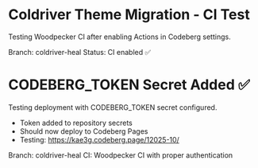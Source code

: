 # Coldriver Theme Migration - CI Test

Testing Woodpecker CI after enabling Actions in Codeberg settings.

Branch: coldriver-heal
Status: CI enabled ✅
# CODEBERG_TOKEN Secret Added ✅

Testing deployment with CODEBERG_TOKEN secret configured.

- Token added to repository secrets
- Should now deploy to Codeberg Pages
- Testing: https://kae3g.codeberg.page/12025-10/

Branch: coldriver-heal
CI: Woodpecker CI with proper authentication
